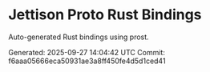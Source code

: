 # Jettison Proto Rust Bindings

Auto-generated Rust bindings using prost.

Generated: 2025-09-27 14:04:42 UTC
Commit: f6aaa05666eca50931ae3a8ff450fe4d5d1ced41
